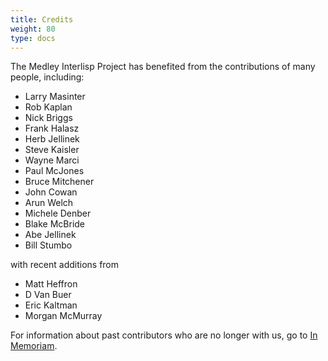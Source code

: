 ```yaml
---
title: Credits
weight: 80
type: docs
---
```

         
         

The Medley Interlisp Project has benefited from the contributions of many people, including:

* Larry Masinter
* Rob Kaplan
* Nick Briggs
* Frank Halasz
* Herb Jellinek
* Steve Kaisler
* Wayne Marci
* Paul McJones
* Bruce Mitchener
* John Cowan
* Arun Welch
* Michele Denber
* Blake McBride
* Abe Jellinek
* Bill Stumbo

with recent additions from
* Matt Heffron
* D Van Buer
* Eric Kaltman
* Morgan McMurray

For information about past contributors who are no longer with us, go to [In Memoriam](in-memoriam).